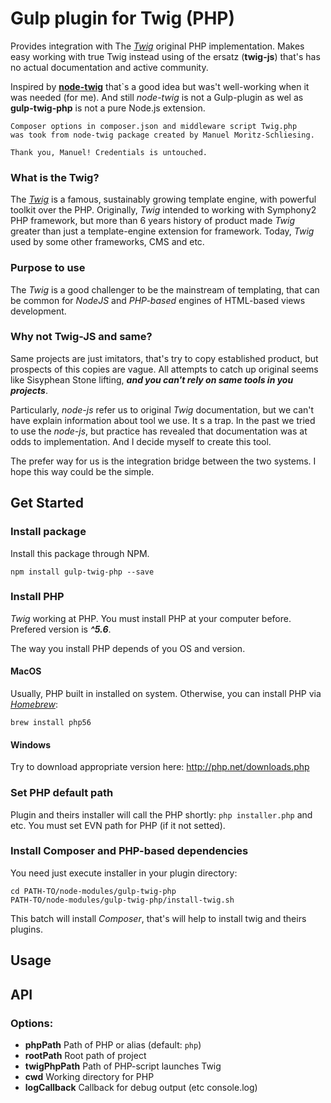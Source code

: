 # Gulp plugin for Twig (PHP)
 
Provides integration with The [*Twig*](http://twig.sensiolabs.org/) original
PHP implementation. Makes easy working with true Twig
instead using of the ersatz (**twig-js**) that's has
no actual documentation and active community.

Inspired by [**node-twig**](https://github.com/bitmade/node-twig)
that`s a good idea but was't well-working when it was needed (for me).
And still *node-twig* is not a Gulp-plugin as wel as **gulp-twig-php** is not a pure Node.js
extension.

    Composer options in composer.json and middleware script Twig.php
    was took from node-twig package created by Manuel Moritz-Schliesing.
    
    Thank you, Manuel! Credentials is untouched.

### What is the Twig?

The [*Twig*](http://twig.sensiolabs.org/) is a famous, sustainably growing template engine,
with powerful toolkit over the PHP. Originally, *Twig* intended to working with Symphony2
PHP framework, but more than 6 years history of product made *Twig* greater than just a template-engine
extension for framework. Today, *Twig* used by some other frameworks, CMS and etc.


### Purpose to use

The *Twig* is a good challenger to be the mainstream of templating, that can
be common for *NodeJS* and *PHP-based* engines of HTML-based views development.


### Why not Twig-JS and same?

Same projects are just imitators, that's try to copy established product,
but prospects of this copies are vague. All attempts to catch up original seems like
Sisyphean Stone lifting, ***and you can't rely on same tools in you projects***.

Particularly, *node-js* refer us to original *Twig* documentation,
but we can't have explain information about tool we use. It s a trap.
In the past we tried to use the *node-js*, but practice has revealed that
documentation was at odds to implementation. And I decide myself to create
this tool.

The prefer way for us is the integration bridge between the two systems.
I hope this way could be the simple. 

## Get Started

### Install package

Install this package through NPM.

    npm install gulp-twig-php --save 

### Install PHP

*Twig* working at PHP. You must install PHP at your computer
before. Prefered version is ***^5.6***.

The way you install PHP depends of you OS and version.

#### MacOS

Usually, PHP built in installed on system. Otherwise, you can install PHP via [*Homebrew*](http://brew.sh/):

    brew install php56

#### Windows

Try to download appropriate version here: http://php.net/downloads.php

### Set PHP default path

Plugin and theirs installer will call the PHP shortly: ```php installer.php``` and etc.
You must set EVN path for PHP (if it not setted).

### Install Composer and PHP-based dependencies

You need just execute installer in your plugin directory:

    cd PATH-TO/node-modules/gulp-twig-php
    PATH-TO/node-modules/gulp-twig-php/install-twig.sh

This batch will install *Composer*, that's will help
to install twig and theirs plugins. 

## Usage

## API

### Options:

- **phpPath**        Path of PHP or alias (default: ```php```)
- **rootPath**       Root path of project
- **twigPhpPath**    Path of PHP-script launches Twig
- **cwd**            Working directory for PHP
- **logCallback**    Callback for debug output (etc console.log)